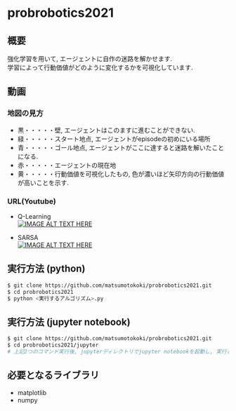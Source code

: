 # probrobotics2021

## 概要
強化学習を用いて, エージェントに自作の迷路を解かせます.   
学習によって行動価値がどのように変化するかを可視化しています. 

## 動画

### 地図の見方

+ 黒・・・・・壁, エージェントはこのますに進むことができない. 
+ 緑・・・・・スタート地点, エージェントがepisodeの初めにいる場所
+ 青・・・・・ゴール地点, エージェントがここに達すると迷路を解いたことになる. 
+ 赤・・・・・エージェントの現在地
+ 黄・・・・・行動価値を可視化したもの, 色が濃いほど矢印方向の行動価値が高いことを示す.

### URL(Youtube)
+ Q-Learning  
[![IMAGE ALT TEXT HERE](http://img.youtube.com/vi/TZWBzFWhU5k/0.jpg)](http://www.youtube.com/watch?v=TZWBzFWhU5k)  

+ SARSA  
[![IMAGE ALT TEXT HERE](http://img.youtube.com/vi/rj-Hsv4iHUQ/0.jpg)](http://www.youtube.com/watch?v=rj-Hsv4iHUQ)  


## 実行方法 (python)
```sh
$ git clone https://github.com/matsumotokoki/probrobotics2021.git
$ cd probrobotics2021
$ python <実行するアルゴリズム>.py 
```

## 実行方法 (jupyter notebook)
```sh
$ git clone https://github.com/matsumotokoki/probrobotics2021.git
$ cd probrobotics2021/jupyter
# 上記2つのコマンド実行後, jupyterディレクトリでjupyter notebookを起動し, 実行したいアルゴリズムを実行
```

## 必要となるライブラリ 
* matplotlib
* numpy
